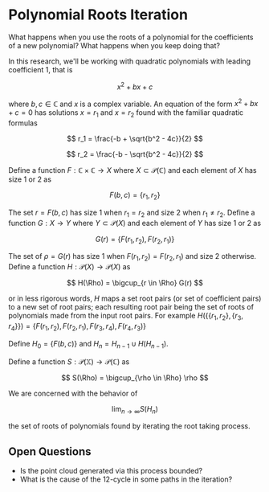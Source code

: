 # Polynomial Roots Iteration

What happens when you use the roots of a polynomial for the coefficients of a new polynomial? What happens when you keep doing that?

In this research, we'll be working with quadratic polynomials with leading coefficient 1, that is

$$
x^2 + bx + c
$$

where $b, c \in \mathbb{C}$ and $x$ is a complex variable. An equation of the form $x^2 + bx + c = 0$ has solutions $x = r_1$ and $x = r_2$ found with the familiar quadratic formulas

$$
r_1 = \frac{-b + \sqrt{b^2 - 4c}}{2}
$$

$$
r_2 = \frac{-b - \sqrt{b^2 - 4c}}{2}
$$

Define a function $F:\mathbb{C}\times\mathbb{C} \rightarrow X$ where $X \subset \mathcal{P}(\mathbb{C})$ and each element of $X$ has size 1 or 2 as

$$
F(b, c) = \left\{ r_1, r_2 \right\}
$$

The set $r = F(b, c)$ has size 1 when $r_1 = r_2$ and size 2 when $r_1 \ne r_2$. Define a function $G:X \rightarrow Y$ where $Y \subset \mathcal{P}(X)$ and each element of $Y$ has size 1 or 2 as

$$
G(r) = \left\{ F(r_1, r_2), F(r_2, r_1) \right\}
$$

The set of $\rho = G(r)$ has size 1 when $F(r_1, r_2) = F(r_2, r_1)$ and size 2 otherwise. Define a function $H: \mathcal{P}(X) \rightarrow \mathcal{P}(X)$ as

$$
H(\Rho) = \bigcup_{r \in \Rho} G(r)
$$

or in less rigorous words, $H$ maps a set root pairs (or set of coefficient pairs) to a new set of root pairs; each resulting root pair being the set of roots of polynomials made from the input root pairs. For example $H(\left\{ \left\{r_1, r_2\right\}, \left\{r_3, r_4\right\} \right\}) = \left\{F(r_1, r_2), F(r_2, r_1), F(r_3, r_4), F(r_4, r_3)\right\}$

Define $H_0 = \left\{ F(b, c) \right\}$ and $H_n = H_{n-1} \cup H(H_{n-1})$.

<!-- S mnemonic is "swarm". "C" for point "cloud" could be confused with \mathbb{C} -->
Define a function $S: \mathcal{P}(\mathbb{X}) \rightarrow \mathcal{P}(\mathbb{C})$ as

$$
S(\Rho) = \bigcup_{\rho \in \Rho} \rho
$$

We are concerned with the behavior of

$$
\lim_{n \rightarrow \infty} S(H_n)
$$

the set of roots of polynomials found by iterating the root taking process.

## Open Questions

* Is the point cloud generated via this process bounded?
* What is the cause of the 12-cycle in some paths in the iteration?
